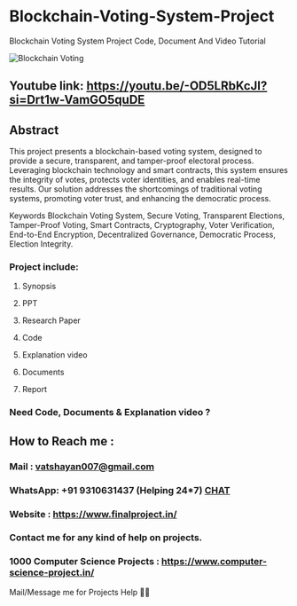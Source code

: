 # Blockchain-Voting-System-Project
Blockchain Voting System Project Code, Document And Video Tutorial

![Blockchain Voting](https://github.com/user-attachments/assets/6323e989-0249-4c3d-91ae-02ae21ab1c0e)

## Youtube link: https://youtu.be/-OD5LRbKcJI?si=Drt1w-VamGO5quDE

## Abstract
This project presents a blockchain-based voting system, designed to provide a secure, transparent, and tamper-proof electoral process. Leveraging blockchain technology and smart contracts, this system ensures the integrity of votes, protects voter identities, and enables real-time results. Our solution addresses the shortcomings of traditional voting systems, promoting voter trust, and enhancing the democratic process.

Keywords
Blockchain Voting System, Secure Voting, Transparent Elections, Tamper-Proof Voting, Smart Contracts, Cryptography, Voter Verification, End-to-End Encryption, Decentralized Governance, Democratic Process, Election Integrity.

### Project include: 

1. Synopsis

2. PPT

3. Research Paper


4. Code

5. Explanation video

6. Documents

7. Report


### Need Code, Documents & Explanation video ? 

## How to Reach me :

### Mail : vatshayan007@gmail.com 

### WhatsApp: +91 9310631437 (Helping 24*7) **[CHAT](https://wa.me/message/CHWN2AHCPMAZK1)** 

### Website : https://www.finalproject.in/

### Contact me for any kind of help on projects.
### 1000 Computer Science Projects : https://www.computer-science-project.in/


Mail/Message me for Projects Help 🙏🏻
